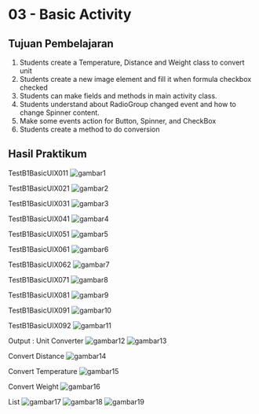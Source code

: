 # 03 - Basic Activity

## Tujuan Pembelajaran

1. Students create a Temperature, Distance and Weight class to convert unit
2. Students create a new image element and fill it when formula checkbox
checked
3. Students can make fields and methods in main activity class.
4. Students understand about RadioGroup changed event and how to
change Spinner content.
5. Make some events action for Button, Spinner, and CheckBox
6. Students create a method to do conversion



## Hasil Praktikum

TestB1BasicUIX011
![gambar1](img/B1-011.JPG)

TestB1BasicUIX021
![gambar2](img/B1-021.JPG)

TestB1BasicUIX031
![gambar3](img/B1-031.JPG)

TestB1BasicUIX041
![gambar4](img/B1-041.JPG)

TestB1BasicUIX051
![gambar5](img/B1-051.JPG)

TestB1BasicUIX061
![gambar6](img/B1-061.JPG)

TestB1BasicUIX062
![gambar7](img/B1-062.JPG)

TestB1BasicUIX071
![gambar8](img/B1-071.JPG)

TestB1BasicUIX081
![gambar9](img/B1-081.JPG)

TestB1BasicUIX091
![gambar10](img/B1-091.JPG)

TestB1BasicUIX092
![gambar11](img/B1-092.JPG)

Output :
Unit Converter
![gambar12](img/unitconverter.jpg)
![gambar13](img/showformula.jpg)

Convert Distance
![gambar14](img/convDistance.jpg)

Convert Temperature
![gambar15](img/convTemperature.jpg)

Convert Weight
![gambar16](img/convDistance.jpg)

List
![gambar17](img/distance.jpg)
![gambar18](img/temperature.jpg)
![gambar19](img/weight.jpg)
